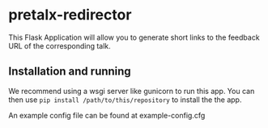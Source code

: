 # pretalx-redirector

This Flask Application will allow you to generate short links to the
feedback URL of the corresponding talk.

## Installation and running

We recommend using a wsgi server like gunicorn to run this app. You can
then use `pip install /path/to/this/repository` to install the the app.

An example config file can be found at example-config.cfg
